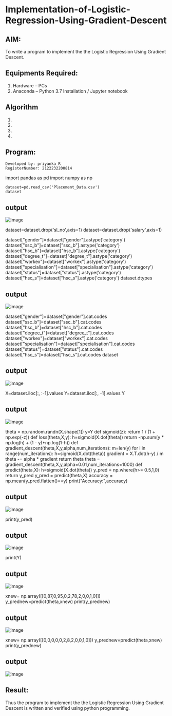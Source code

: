 # Implementation-of-Logistic-Regression-Using-Gradient-Descent

## AIM:
To write a program to implement the the Logistic Regression Using Gradient Descent.

## Equipments Required:
1. Hardware – PCs
2. Anaconda – Python 3.7 Installation / Jupyter notebook

## Algorithm
1. 
2. 
3. 
4. 

## Program:
~~~
Developed by: priyanka R
RegisterNumber: 2122232200814
~~~
import pandas as pd
import numpy as np
~~~
dataset=pd.read_csv('Placement_Data.csv')
dataset
~~~

## output
![image](https://github.com/user-attachments/assets/14fe8da7-f734-4010-b6db-7df0f6fd9667)

dataset=dataset.drop('sl_no',axis=1)
dataset=dataset.drop('salary',axis=1)

dataset["gender"]=dataset["gender"].astype('category')
dataset["ssc_b"]=dataset["ssc_b"].astype('category')
dataset["hsc_b"]=dataset["hsc_b"].astype('category')
dataset["degree_t"]=dataset["degree_t"].astype('category')
dataset["workex"]=dataset["workex"].astype('category')
dataset["specialisation"]=dataset["specialisation"].astype('category')    
dataset["status"]=dataset["status"].astype('category') 
dataset["hsc_s"]=dataset["hsc_s"].astype('category')
dataset.dtypes

## output
![image](https://github.com/user-attachments/assets/bc099560-2d52-4d7e-86c5-29d37a900c0c)

dataset["gender"]=dataset["gender"].cat.codes
dataset["ssc_b"]=dataset["ssc_b"].cat.codes
dataset["hsc_b"]=dataset["hsc_b"].cat.codes
dataset["degree_t"]=dataset["degree_t"].cat.codes
dataset["workex"]=dataset["workex"].cat.codes
dataset["specialisation"]=dataset["specialisation"].cat.codes   
dataset["status"]=dataset["status"].cat.codes
dataset["hsc_s"]=dataset["hsc_s"].cat.codes
dataset

## output
![image](https://github.com/user-attachments/assets/9f04c437-48a8-4f28-a458-b6bc55d35a0b)

X=dataset.iloc[:, :-1].values
Y=dataset.iloc[:, -1].values
Y

## output
![image](https://github.com/user-attachments/assets/7cbf7698-24b7-4afa-b2aa-a7779ac76cf0)

theta = np.random.randn(X.shape[1])
y=Y
def sigmoid(z):
    return 1 / (1 + np.exp(-z))
def loss(theta,X,y):
    h=sigmoid(X.dot(theta))
    return -np.sum(y * np.log(h) + (1 - y)*np.log(1-h))
def gradient_descent(theta,X,y,alpha,num_iterations):
    m=len(y)
    for i in range(num_iterations):
        h=sigmoid(X.dot(theta))
        gradient = X.T.dot(h-y) / m
        theta -= alpha * gradient
    return theta
theta = gradient_descent(theta,X,y,alpha=0.01,num_iterations=1000)
def predict(theta,X):
    h=sigmoid(X.dot(theta))
    y_pred = np.where(h>= 0.5,1,0)
    return y_pred
y_pred = predict(theta,X)
accuracy = np.mean(y_pred.flatten()==y)
print("Accuracy:",accuracy)


## output
![image](https://github.com/user-attachments/assets/1d06f632-8e8b-4c1e-985b-dc3e41ae57ff)


print(y_pred)

## output
![image](https://github.com/user-attachments/assets/52af4254-f097-4608-bed2-2aff5820279a)

print(Y)

## output
![image](https://github.com/user-attachments/assets/ba840607-2514-495d-b482-11cf069b3b94)


xnew= np.array([[0,87,0,95,0,2,78,2,0,0,1,0]])
y_prednew=predict(theta,xnew)
print(y_prednew)

## output
![image](https://github.com/user-attachments/assets/90208d87-ffbd-4b08-b3f8-f92bc631faf9)


xnew= np.array([[0,0,0,0,0,2,8,2,0,0,1,0]])
y_prednew=predict(theta,xnew)
print(y_prednew)

## output 
![image](https://github.com/user-attachments/assets/6e848eb9-48d0-49de-9277-380eacad1af7)



## Result:
Thus the program to implement the the Logistic Regression Using Gradient Descent is written and verified using python programming.
